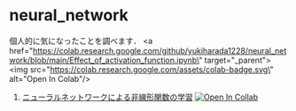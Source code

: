 # neural_network
個人的に気になったことを調べます．
<a href=\"https://colab.research.google.com/github/yukiharada1228/neural_network/blob/main/Effect_of_activation_function.ipynb\" target=\"_parent\"><img src=\"https://colab.research.google.com/assets/colab-badge.svg\" alt=\"Open In Colab\"/></a>
1.  [ニューラルネットワークによる非線形関数の学習](Effect_of_activation_function.ipynb) [![Open In Collab](https://colab.research.google.com/assets/colab-badge.svg)](https://colab.research.google.com/github/yukiharada1228/neural_network/blob/main/Effect_of_activation_function.ipynb)
